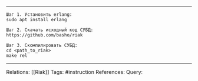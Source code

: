 
___
```
Шаг 1. Установить erlang:
sudo apt install erlang

Шаг 2. Скачать исходный код СУБД:
https://github.com/basho/riak

Шаг 3. Скомпилировать СУБД:
cd <path_to_riak>
make rel

```
___
Relations: [[Riak]] 
Tags: #instruction
References: 
Query: 